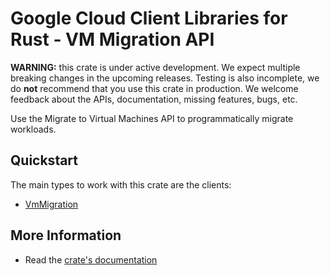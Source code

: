 # Google Cloud Client Libraries for Rust - VM Migration API

<!-- Code generated by sidekick. DO NOT EDIT. -->

**WARNING:** this crate is under active development. We expect multiple breaking
changes in the upcoming releases. Testing is also incomplete, we do **not**
recommend that you use this crate in production. We welcome feedback about the
APIs, documentation, missing features, bugs, etc.

Use the Migrate to Virtual Machines API to programmatically migrate
workloads.

## Quickstart

The main types to work with this crate are the clients:

- [VmMigration]

## More Information

- Read the [crate's documentation](https://docs.rs/google-cloud-vmmigration-v1/latest/google-cloud-vmmigration-v1)

[VmMigration]: https://docs.rs/google-cloud-vmmigration-v1/latest/google_cloud_vmmigration_v1/client/struct.VmMigration.html
